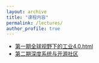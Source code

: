 ```yaml
---
layout: archive
title: "课程内容"
permalink: /lectures/
author_profile: true
---
```


* [第一期全球视野下的工业4.0.html](https://midyouth.github.io/files/2019/session1.html)
* [第二期深度系统与开源社区](https://midyouth.github.io/files/2019/session2.html)
